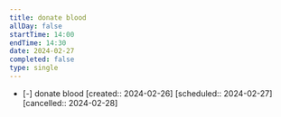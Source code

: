 ```yaml
---
title: donate blood
allDay: false
startTime: 14:00
endTime: 14:30
date: 2024-02-27
completed: false
type: single
---
```

- [-] donate blood  [created:: 2024-02-26]  [scheduled:: 2024-02-27]  [cancelled:: 2024-02-28]